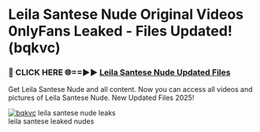 # Leila Santese Nude Original Videos 0nlyFans Leaked - Files Updated! (bqkvc)

<h3>🔴 CLICK HERE 🌐==►► <a href="https://tinyurl.com/52m3yx9h" rel="nofollow">Leila Santese Nude Updated Files</a></h3>

Get Leila Santese Nude and all content. Now you can access all videos and pictures of Leila Santese Nude. New Updated Files 2025!

[![bqkvc](https://i.imgur.com/TnHtlc8.gif)](https://tinyurl.com/52m3yx9h)
leila santese nude leaks<br>
leila santese leaked nudes